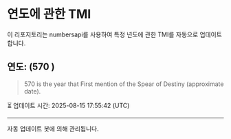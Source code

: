
# 연도에 관한 TMI

이 리포지토리는 numbersapi를 사용하여 특정 년도에 관한 TMI를 자동으로 업데이트합니다.

## 연도: (570 )
> 570 is the year that First mention of the Spear of Destiny (approximate date).

⏳ 업데이트 시간: 2025-08-15 17:55:42 (UTC)

---
자동 업데이트 봇에 의해 관리됩니다.
